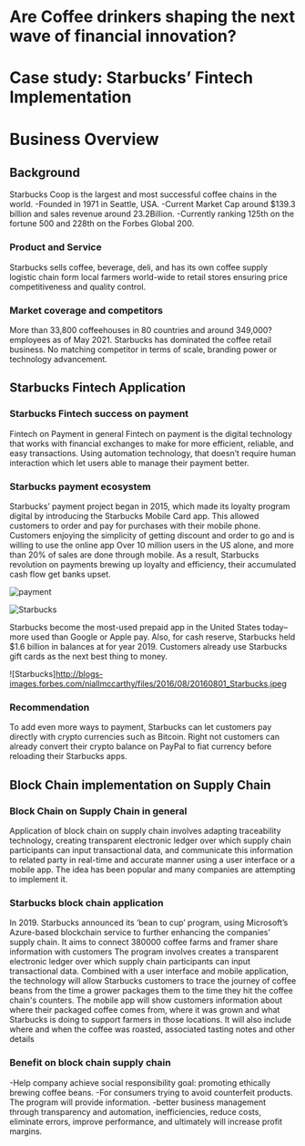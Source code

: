 # Are Coffee drinkers shaping the next wave of financial innovation?
# Case study: Starbucks’ Fintech Implementation
# Business Overview
## Background
Starbucks Coop is the largest and most successful coffee chains in the world.
-Founded in 1971 in Seattle, USA.
-Current Market Cap around $139.3 billion and sales revenue around 23.2Billion.
-Currently ranking 125th on the fortune 500 and 228th on the Forbes Global 200.
### Product and Service
Starbucks sells coffee, beverage, deli, and has its own coffee supply logistic chain form local farmers world-wide to retail stores ensuring price competitiveness and quality control.
### Market coverage and competitors
More than 33,800 coffeehouses in 80 countries and around 349,000? employees as of May 2021.
Starbucks has dominated the coffee retail business.
No matching competitor in terms of scale, branding power or technology advancement.

## Starbucks Fintech Application
### Starbucks Fintech success on payment
Fintech on Payment in general
Fintech on payment is the digital technology that works with financial exchanges to make for more efficient, reliable, and easy transactions. Using automation technology, that doesn’t require human interaction which let users able to manage their payment better.
### Starbucks payment ecosystem
Starbucks’ payment project began in 2015, which made its loyalty program digital by introducing the Starbucks Mobile Card app. This allowed customers to order and pay for purchases with their mobile phone.
Customers enjoying the simplicity of getting discount and order to go and is willing to use the online app Over 10 million users in the US alone, and more than 20% of sales are done through mobile.
As a result, Starbucks revolution on payments brewing up loyalty and efficiency, their accumulated cash flow get banks upset.

![payment](https://cdn.statcdn.com/Infographic/images/normal/13933.jpeg)

![Starbucks](http://blogs-images.forbes.com/niallmccarthy/files/2016/08/20160801_Starbucks.jpg)

Starbucks become the most-used prepaid app in the United States today– more used than Google or Apple pay.
Also, for cash reserve, Starbucks held $1.6 billion in balances at for year 2019. Customers already use Starbucks gift cards as the next best thing to money.

![Starbucks]http://blogs-images.forbes.com/niallmccarthy/files/2016/08/20160801_Starbucks.jpeg

### Recommendation
To add even more ways to payment, Starbucks can let customers pay directly with crypto currencies such as Bitcoin. Right not customers can already convert their crypto balance on PayPal to fiat currency before reloading their Starbucks apps.

## Block Chain implementation on Supply Chain
### Block Chain on Supply Chain in general
Application of block chain on supply chain involves adapting traceability technology, creating transparent electronic ledger over which supply chain participants can input transactional data, and communicate this information to related party in real-time and accurate manner using a user interface or a mobile app. The idea has been popular and many companies are attempting to implement it. 

### Starbucks block chain application
In 2019. Starbucks announced its ‘bean to cup’ program, using Microsoft’s Azure-based blockchain service to further enhancing the companies’ supply chain. It aims to connect 380000 coffee farms and framer share information with customers
The program involves creates a transparent electronic ledger over which supply chain participants can input transactional data.
Combined with a user interface and mobile application, the technology will allow Starbucks customers to trace the journey of coffee beans from the time a grower packages them to the time they hit the coffee chain's counters.
The mobile app will show customers information about where their packaged coffee comes from, where it was grown and what Starbucks is doing to support farmers in those locations. It will also include where and when the coffee was roasted, associated tasting notes and other details
### Benefit on block chain supply chain
-Help company achieve social responsibility goal: promoting ethically brewing coffee beans.
-For consumers trying to avoid counterfeit products. The program will provide information.
-better business management through transparency and automation, inefficiencies, reduce costs, eliminate errors, improve performance, and ultimately will increase profit margins.
